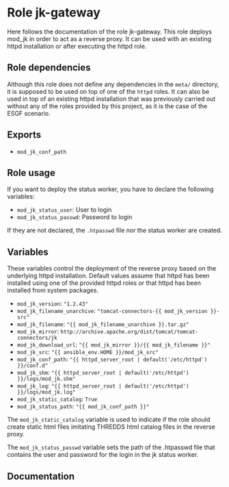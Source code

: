 # Role jk-gateway

Here follows the documentation of the role jk-gateway. This role deploys mod_jk in order to act as a reverse proxy. It can be used with an existing httpd installation or after executing the httpd role.

## Role dependencies

Although this role does not define any dependencies in the `meta/` directory, it is supposed to be used on top of one of the `httpd` roles. It can also be used in top of an existing httpd installation that was previously carried out without any of the roles provided by this project, as it is the case of the ESGF scenario.

## Exports

- `mod_jk_conf_path`

## Role usage

If you want to deploy the status worker, you have to declare the following variables:

- `mod_jk_status_user`: User to login
- `mod_jk_status_passwd`: Password to login

If they are not declared, the `.htpasswd` file nor the status worker are created.

## Variables

These variables control the deployment of the reverse proxy based on the underlying httpd installation. Default values assume that httpd has been installed using one of the provided httpd roles or that httpd has been installed from system packages.

- `mod_jk_version`: `"1.2.43"`
- `mod_jk_filename_unarchive`: `"tomcat-connectors-{{ mod_jk_version }}-src"`
- `mod_jk_filename`: `"{{ mod_jk_filename_unarchive }}.tar.gz"`
- `mod_jk_mirror`: `http://archive.apache.org/dist/tomcat/tomcat-connectors/jk`
- `mod_jk_download_url`: `"{{ mod_jk_mirror }}/{{ mod_jk_filename }}"`
- `mod_jk_src`: `"{{ ansible_env.HOME }}/mod_jk_src"`
- `mod_jk_conf_path`: `"{{ httpd_server_root | default('/etc/httpd') }}/conf.d"`
- `mod_jk_shm`: `"{{ httpd_server_root | default('/etc/httpd') }}/logs/mod_jk.shm"`
- `mod_jk_log`: `"{{ httpd_server_root | default('/etc/httpd') }}/logs/mod_jk.log"`
- `mod_jk_static_catalog`: `True`
- `mod_jk_status_path`: `"{{ mod_jk_conf_path }}"`

The `mod_jk_static_catalog` variable is used to indicate if the role should create static html files imitating THREDDS html catalog files in the reverse proxy.

The `mod_jk_status_passwd` variable sets the path of the .htpasswd file that contains the user and password for the login in the jk status worker.

## Documentation

